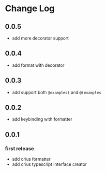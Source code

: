 # Change Log

## 0.0.5

- add more decorator support

## 0.0.4

- add format with decorator

## 0.0.3

- add support both `@examples(` and `@(examples`

## 0.0.2

- add keybinding with formatter

## 0.0.1

### first release

- add crius formatter
- add crius typescript interface creator

